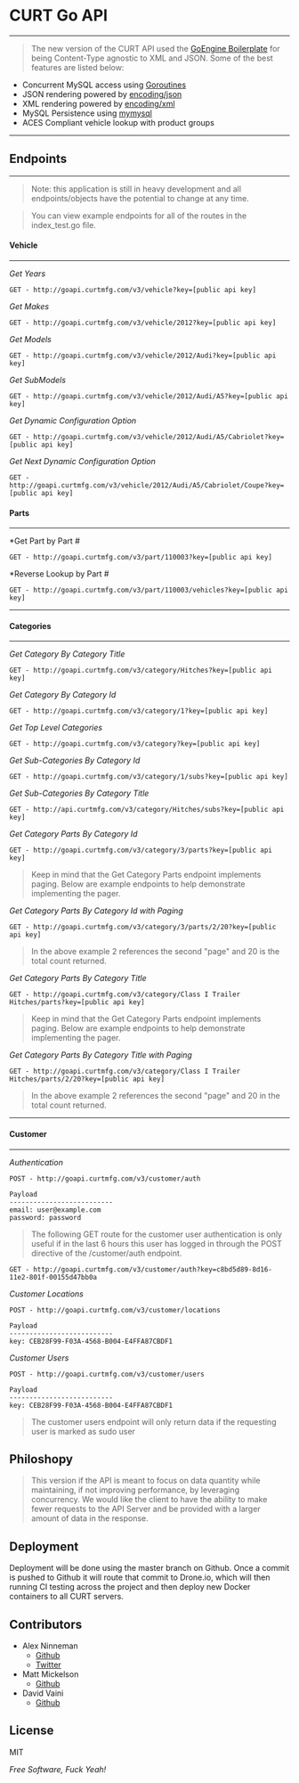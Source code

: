 
CURT Go API
=========
---------

> The new version of the CURT API used the [GoEngine Boilerplate](http://github.com/ninnemana/goengine-boilerplate)
for being Content-Type agnostic to XML and JSON. Some of the best features are listed below:

  - Concurrent MySQL access using [Goroutines](http://golang.org/doc/effective_go.html#concurrency)
  - JSON rendering powered by [encoding/json](http://golang.org/pkg/encoding/json/)
  - XML rendering powered by [encoding/xml](http://golang.org/pkg/encoding/xml/)
  - MySQL Persistence using [mymysql](https://github.com/ziutek/mymysql)
  - ACES Compliant vehicle lookup with product groups


--------
Endpoints
---------
---------

> Note: this application is still in heavy development and all endpoints/objects have the potential to change at any time.

> You can view example endpoints for all of the routes in the index_test.go file.

#### Vehicle

---

*Get Years*

    GET - http://goapi.curtmfg.com/v3/vehicle?key=[public api key]

*Get Makes*

    GET - http://goapi.curtmfg.com/v3/vehicle/2012?key=[public api key]

*Get Models*

    GET - http://goapi.curtmfg.com/v3/vehicle/2012/Audi?key=[public api key]

*Get SubModels*

    GET - http://goapi.curtmfg.com/v3/vehicle/2012/Audi/A5?key=[public api key]

*Get Dynamic Configuration Option*

    GET - http://goapi.curtmfg.com/v3/vehicle/2012/Audi/A5/Cabriolet?key=[public api key]

*Get Next Dynamic Configuration Option*

    GET - http://goapi.curtmfg.com/v3/vehicle/2012/Audi/A5/Cabriolet/Coupe?key=[public api key]

#### Parts

---

*Get Part by Part #

    GET - http://goapi.curtmfg.com/v3/part/110003?key=[public api key]

*Reverse Lookup by Part #

    GET - http://goapi.curtmfg.com/v3/part/110003/vehicles?key=[public api key]

----

#### Categories

---

*Get Category By Category Title*

    GET - http://goapi.curtmfg.com/v3/category/Hitches?key=[public api key]

*Get Category By Category Id*

    GET - http://goapi.curtmfg.com/v3/category/1?key=[public api key]

*Get Top Level Categories*

    GET - http://goapi.curtmfg.com/v3/category?key=[public api key]

*Get Sub-Categories By Category Id*

    GET - http://goapi.curtmfg.com/v3/category/1/subs?key=[public api key]

*Get Sub-Categories By Category Title*

    GET - http://api.curtmfg.com/v3/category/Hitches/subs?key=[public api key]

*Get Category Parts By Category Id*

    GET - http://goapi.curtmfg.com/v3/category/3/parts?key=[public api key]
> Keep in mind that the Get Category Parts endpoint implements paging. Below are example endpoints to help demonstrate implementing the pager.

*Get Category Parts By Category Id with Paging*

    GET - http://goapi.curtmfg.com/v3/category/3/parts/2/20?key=[public api key]
> In the above example 2 references the second "page" and 20 is the total count returned.

*Get Category Parts By Category Title*

    GET - http://goapi.curtmfg.com/v3/category/Class I Trailer Hitches/parts?key=[public api key]
> Keep in mind that the Get Category Parts endpoint implements paging. Below are example endpoints to help demonstrate implementing the pager.

*Get Category Parts By Category Title with Paging*

    GET - http://goapi.curtmfg.com/v3/category/Class I Trailer Hitches/parts/2/20?key=[public api key]
> In the above example 2 references the second "page" and 20 in the total count returned.

----

#### Customer

---

*Authentication*

    POST - http://goapi.curtmfg.com/v3/customer/auth

    Payload
    --------------------------
    email: user@example.com
    password: password

> The following GET route for the customer user authentication is only useful if in the last 6 hours this user has logged in through the POST directive of the /customer/auth endpoint.

    GET - http://goapi.curtmfg.com/v3/customer/auth?key=c8bd5d89-8d16-11e2-801f-00155d47bb0a

*Customer Locations*

    POST - http://goapi.curtmfg.com/v3/customer/locations

    Payload
    --------------------------
    key: CEB28F99-F03A-4568-B004-E4FFA87CBDF1

*Customer Users*

    POST - http://goapi.curtmfg.com/v3/customer/users

    Payload
    --------------------------
    key: CEB28F99-F03A-4568-B004-E4FFA87CBDF1

> The customer users endpoint will only return data if the requesting user is marked as sudo user

Philoshopy
-

> This version if the API is meant to focus on data quantity while maintaining, if not improving performance, by leveraging concurrency. We would like the client to have the ability to make fewer requests to the API Server and be provided with a larger amount of data in the response.

Deployment
-

Deployment will be done using the master branch on Github. Once a commit is pushed to Github
it will route that commit to Drone.io, which will then running CI testing across
the project and then deploy new Docker containers to all CURT servers.

Contributors
-
* Alex Ninneman
    * [Github](http://github.com/ninnemana)
    * [Twitter](https://twitter.com/ninnemana)
* Matt Mickelson
    * [Github](https://github.com/mickelsonm)
* David Vaini
    * [Github](https://github.com/DavidVaini)

License
-

MIT

*Free Software, Fuck Yeah!*

